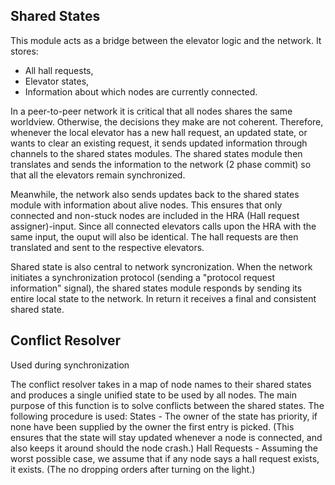 Shared States
----
This module acts as a bridge between the elevator logic and the network. It stores:

* All hall requests,
* Elevator states, 
* Information about which nodes are currently connected.


In a peer-to-peer network it is critical that all nodes shares the same worldview. Otherwise, the decisions they make are not coherent. Therefore, whenever the local elevator has a new hall request, an updated state, or wants to clear an existing request, it sends updated information through channels to the shared states modules. The shared states module then translates and sends the information to the network (2 phase commit) so that all the elevators remain synchronized.

Meanwhile, the network also sends updates back to the shared states module with information about alive nodes. This ensures that only connected and non-stuck nodes are included in the HRA (Hall request assigner)-input. Since all connected elevators calls upon the HRA with the same input, the ouput will also be identical. The hall requests are then translated and sent to the respective elevators. 

Shared state is also central to network syncronization. When the network initiates a synchronization protocol (sending a "protocol request information" signal), the shared states module responds by sending its entire local state to the network. In return it receives a final and consistent shared state.



Conflict Resolver
----
Used during synchronization

The conflict resolver takes in a map of node names to their shared states and produces a single unified state to be used by all nodes. The main purpose of this function is to solve conflicts between the shared states. The following procedure is used:
States - The owner of the state has priority, if none have been supplied by the owner the first entry is picked. (This ensures that the state will stay updated whenever a node is connected, and also keeps it around should the node crash.)
Hall Requests - Assuming the worst possible case, we assume that if any node says a hall request exists, it exists. (The no dropping orders after turning on the light.)